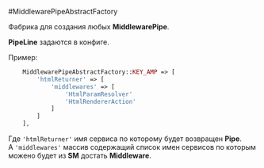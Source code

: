 #MiddlewarePipeAbstractFactory

Фабрика для создания любых **MiddlewarePipe**.

**PipeLine** задаются в конфиге.

Пример:
```php
    MiddlewarePipeAbstractFactory::KEY_AMP => [
        'htmlReturner' => [
            'middlewares' => [
                'HtmlParamResolver'
                'HtmlRendererAction'
            ]
        ]
    ],
```

Где `'htmlReturner'` имя сервиса по которому будет возвращен **Pipe**.   
А `'middlewares'` массив содержащий список имен сервисов по которым можено будет из **SM** достать **Middleware**.
